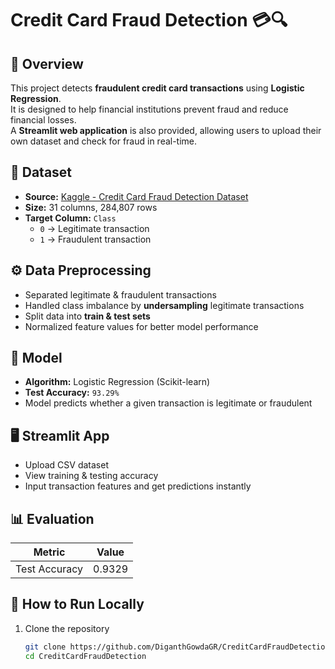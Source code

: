 # Credit Card Fraud Detection 💳🔍

## 📌 Overview
This project detects **fraudulent credit card transactions** using **Logistic Regression**.  
It is designed to help financial institutions prevent fraud and reduce financial losses.  
A **Streamlit web application** is also provided, allowing users to upload their own dataset and check for fraud in real-time.

## 📂 Dataset
- **Source:** [Kaggle - Credit Card Fraud Detection Dataset](https://www.kaggle.com/datasets/mlg-ulb/creditcardfraud?resource=download)
- **Size:** 31 columns, 284,807 rows  
- **Target Column:** `Class`  
  - `0` → Legitimate transaction  
  - `1` → Fraudulent transaction  

## ⚙️ Data Preprocessing
- Separated legitimate & fraudulent transactions
- Handled class imbalance by **undersampling** legitimate transactions
- Split data into **train & test sets**
- Normalized feature values for better model performance

## 🤖 Model
- **Algorithm:** Logistic Regression (Scikit-learn)
- **Test Accuracy:** `93.29%`
- Model predicts whether a given transaction is legitimate or fraudulent

## 🖥️ Streamlit App
- Upload CSV dataset
- View training & testing accuracy
- Input transaction features and get predictions instantly

## 📊 Evaluation
| Metric      | Value |
|-------------|-------|
| Test Accuracy | 0.9329 |

## 📌 How to Run Locally
1. Clone the repository  
   ```bash
   git clone https://github.com/DiganthGowdaGR/CreditCardFraudDetection.git
   cd CreditCardFraudDetection
